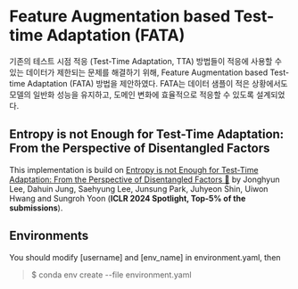 # Feature Augmentation based Test-time Adaptation (FATA)

기존의 테스트 시점 적응 (Test-Time Adaptation, TTA) 방법들이 적응에 사용할 수 있는 데이터가 제한되는 문제를 해결하기 위해, Feature Augmentation based Test-time Adaptation (FATA) 방법을 제안하였다. 
FATA는 데이터 샘플이 적은 상황에서도 모델의 일반화 성능을 유지하고, 도메인 변화에 효율적으로 적응할 수 있도록 설계되었다.

## Entropy is not Enough for Test-Time Adaptation: From the Perspective of Disentangled Factors

This implementation is build on [Entropy is not Enough for Test-Time Adaptation: From the Perspective of Disentangled Factors 🔗](https://openreview.net/forum?id=9w3iw8wDuE) 
by Jonghyun Lee, Dahuin Jung, Saehyung Lee, Junsung Park, Juhyeon Shin, Uiwon Hwang and Sungroh Yoon (**ICLR 2024 Spotlight, Top-5% of the submissions**).

## Environments  

You should modify [username] and [env_name] in environment.yaml, then  
> $ conda env create --file environment.yaml  

